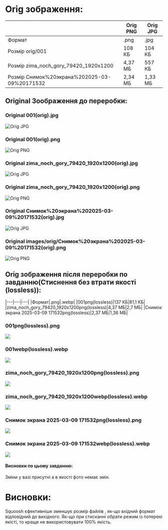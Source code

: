 # Orig зображення:
| |Orig PNG|Orig JPG|
|---|---|---|
|Формат|.png|.jpg|
|Розмір orig/001|108 КБ|104 КБ|
|Розмір zima_noch_gory_79420_1920x1200|4,37 МБ|557 КБ|
|Розмір Снимок%20экрана%202025-03-09%20171532|2,34 МБ|1,33 МБ|

## Original Зоображення до переробки:
### Original 001(orig).jpg
![Orig JPG](images/orig/001(orig).jpg)

### Original 001(orig).png
![Orig PNG](images/orig/001(orig).png)

### Original zima_noch_gory_79420_1920x1200(orig).jpg
![Orig JPG](images/orig/zima_noch_gory_79420_1920x1200(orig).jpg)

### Original zima_noch_gory_79420_1920x1200(orig).png
![Orig PNG](images/orig/zima_noch_gory_79420_1920x1200(orig).png)

### Original Снимок%20экрана%202025-03-09%20171532(orig).jpg
![Orig JPG](images/orig/Снимок%20экрана%202025-03-09%20171532(orig).jpg)

### Original images/orig/Снимок%20экрана%202025-03-09%20171532(orig).png
![Orig PNG](images/orig/Снимок%20экрана%202025-03-09%20171532(orig).png)

## Orig зображення після переробки по завданню(Стиснення без втрати якості (lossless)):
|---|---|---|
|Формат|.png|.webp|
|001png(lossless)|137 КБ|81,1 КБ|
|zima_noch_gory_79420_1920x1200png(lossless)|4,37 МБ|2,7 МБ|
|Снимок экрана 2025-03-09 171532png(lossless)|2,37 МБ|1,36 МБ|

### 001png(lossless).png
![](images/lossless/001png(lossless).png)

### 001webp(lossless).webp
![](images/lossless/001webp(lossless).webp)

### zima_noch_gory_79420_1920x1200png(lossless).png
![](images/lossless/zima_noch_gory_79420_1920x1200png(lossless).png)

### zima_noch_gory_79420_1920x1200webp(lossless).webp
![](images/lossless/zima_noch_gory_79420_1920x1200webp(lossless).webp)

### Снимок экрана 2025-03-09 171532png(lossless).png
![](images/lossless/Снимок%20экрана%202025-03-09%20171532png(lossless).png)

### Снимок экрана 2025-03-09 171532webp(lossless).webp
![](images/lossless/Снимок%20экрана%202025-03-09%20171532webp(lossless).webp)

#### Висновки по цьому завданню:
Зміни у вазі присутні а в якості фото немає змін.

# Висновки:
Squoosh єфективніше зменшує розмір файлів , як-що вхідний формат відповідний до вихідного.
Як-що при стисканні обрати режим із потерею якісті, то краще не використовувати 100% якість.